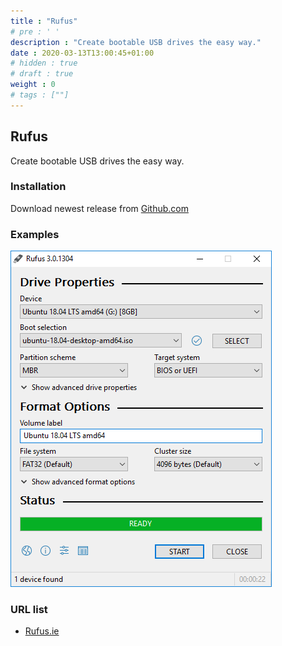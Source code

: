 ```yaml
---
title : "Rufus"
# pre : ' '
description : "Create bootable USB drives the easy way."
date : 2020-03-13T13:00:45+01:00
# hidden : true
# draft : true
weight : 0
# tags : [""]
---
```


## Rufus

Create bootable USB drives the easy way.

### Installation

Download newest release from [Github.com](https://github.com/pbatard/rufus/releases/)

### Examples

![Example](images/example.png)

### URL list

* [Rufus.ie](https://rufus.ie/)
